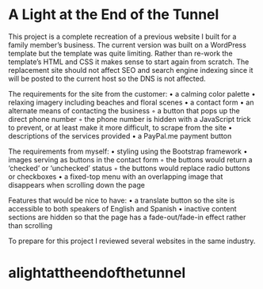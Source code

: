 # A Light at the End of the Tunnel

This project is a complete recreation of a previous website I built for a family member’s business. The current version was built on a WordPress template but the template was quite limiting. Rather than re-work the template’s HTML and CSS it makes sense to start again from scratch. The replacement site should not affect SEO and search engine indexing since it will be posted to the current host so the DNS is not affected.

The requirements for the site from the customer: • a calming color palette • relaxing imagery including beaches and floral scenes • a contact form • an alternate means of contacting the business ◦ a button that pops up the direct phone number ◦ the phone number is hidden with a JavaScript trick to prevent, or at least make it more difficult, to scrape from the site • descriptions of the services provided • a PayPal.me payment button

The requirements from myself: • styling using the Bootstrap framework • images serving as buttons in the contact form ◦ the buttons would return a ‘checked’ or ‘unchecked’ status ◦ the buttons would replace radio buttons or checkboxes • a fixed-top menu with an overlapping image that disappears when scrolling down the page

Features that would be nice to have: • a translate button so the site is accessible to both speakers of English and Spanish • inactive content sections are hidden so that the page has a fade-out/fade-in effect rather than scrolling

To prepare for this project I reviewed several websites in the same industry.
# alightattheendofthetunnel
